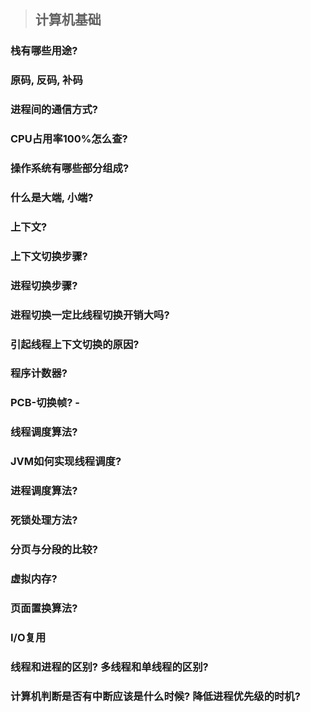 > ## 计算机基础

### 栈有哪些用途? 
### 原码, 反码, 补码
### 进程间的通信方式? 
### CPU占用率100%怎么查?
### 操作系统有哪些部分组成?
### 什么是大端, 小端?
### 上下文?
### 上下文切换步骤?
### 进程切换步骤?
### 进程切换一定比线程切换开销大吗?
### 引起线程上下文切换的原因?
### 程序计数器?
### PCB-切换帧?	-
### 线程调度算法?
### JVM如何实现线程调度?
### 进程调度算法?
### 死锁处理方法?
### 分页与分段的比较?
### 虚拟内存? 
### 页面置换算法?
### I/O复用
### 线程和进程的区别? 多线程和单线程的区别?
### 计算机判断是否有中断应该是什么时候? 降低进程优先级的时机?